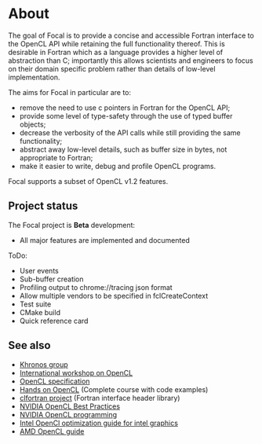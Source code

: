 # About

The goal of Focal is to provide a concise and accessible Fortran interface to the OpenCL API while retaining the full functionality thereof.
This is desirable in Fortran which as a language provides a higher level of abstraction than C; importantly this allows scientists and engineers to focus on their domain specific problem rather than details of low-level implementation.

The aims for Focal in particular are to:

- remove the need to use c pointers in Fortran for the OpenCL API;
- provide some level of type-safety through the use of typed buffer objects;
- decrease the verbosity of the API calls while still providing the same functionality;
- abstract away low-level details, such as buffer size in bytes, not appropriate to Fortran;
- make it easier to write, debug and profile OpenCL programs.

Focal supports a subset of OpenCL v1.2 features.

## Project status

The Focal project is __Beta__ development:

* All major features are implemented and documented

ToDo:

* User events
* Sub-buffer creation
* Profiling output to chrome://tracing json format
* Allow multiple vendors to be specified in fclCreateContext
* Test suite
* CMake build
* Quick reference card

## See also

* [Khronos group](https://www.khronos.org/opencl/)
* [International workshop on OpenCL](https://www.iwocl.org/)
* [OpenCL specification](https://www.khronos.org/registry/OpenCL/specs/opencl-1.2.pdf)
* [Hands on OpenCL](https://handsonopencl.github.io/) (Complete course with code examples)
* [clfortran project](https://github.com/cass-support/clfortran) (Fortran interface header library)
* [NVIDIA OpenCL Best Practices](https://www.nvidia.com/content/cudazone/CUDABrowser/downloads/papers/NVIDIA_OpenCL_BestPracticesGuide.pdf)
* [NVIDIA OpenCL programming](https://www.nvidia.com/content/cudazone/CUDABrowser/downloads/papers/NVIDIA_OpenCL_BestPracticesGuide.pdf)
* [Intel OpenCl optimization guide for intel graphics](https://software.intel.com/en-us/iocl-opg)
* [AMD OpenCL guide](https://rocm-documentation.readthedocs.io/en/latest/Programming_Guides/Opencl-programming-guide.html)
